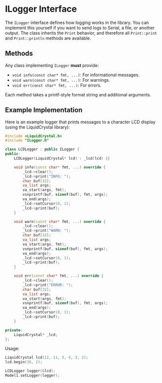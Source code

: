 # ILogger Interface

The `ILogger` interface defines how logging works in the library. You can implement this yourself if you want to send logs to Serial, a file, or another output.
The class inherits the `Print` behavior, and therefore all `Print::print` and `Print::println` methods are available.

## Methods

Any class implementing `ILogger` **must** provide:

- `void info(const char* fmt, ...)`: For informational messages.
- `void warn(const char* fmt, ...)`: For warnings.
- `void err(const char* fmt, ...)`: For errors.

Each method takes a printf-style format string and additional arguments.

## Example Implementation

Here is an example logger that prints messages to a character LCD display (using the LiquidCrystal library):

```cpp
#include <LiquidCrystal.h>
#include "ILogger.h"

class LCDLogger : public ILogger {
public:
    LCDLogger(LiquidCrystal* lcd) : _lcd(lcd) {}

    void info(const char* fmt, ...) override {
        _lcd->clear();
        _lcd->print("INFO: ");
        char buf[32];
        va_list args;
        va_start(args, fmt);
        vsnprintf(buf, sizeof(buf), fmt, args);
        va_end(args);
        _lcd->setCursor(0, 1);
        _lcd->print(buf);
    }

    void warn(const char* fmt, ...) override {
        _lcd->clear();
        _lcd->print("WARN: ");
        char buf[32];
        va_list args;
        va_start(args, fmt);
        vsnprintf(buf, sizeof(buf), fmt, args);
        va_end(args);
        _lcd->setCursor(0, 1);
        _lcd->print(buf);
    }

    void err(const char* fmt, ...) override {
        _lcd->clear();
        _lcd->print("ERROR: ");
        char buf[32];
        va_list args;
        va_start(args, fmt);
        vsnprintf(buf, sizeof(buf), fmt, args);
        va_end(args);
        _lcd->setCursor(0, 1);
        _lcd->print(buf);
    }

private:
    LiquidCrystal* _lcd;
};
```

Usage:

```cpp
LiquidCrystal lcd(12, 11, 5, 4, 3, 2);
lcd.begin(16, 2);

LCDLogger logger(&lcd);
Model1.setLogger(logger);
```
